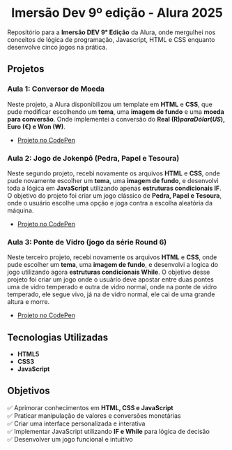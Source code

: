 <h1 align="center">
  Imersão Dev 9º edição - Alura 2025 
</h1>

Repositório para a **Imersão DEV 9° Edição** da Alura, onde mergulhei nos conceitos de lógica de programação, Javascript, HTML e CSS enquanto desenvolve cinco jogos na prática.


## Projetos

### Aula 1: Conversor de Moeda

Neste projeto, a Alura disponibilizou um template em **HTML** e **CSS**, que pude modificar escolhendo um **tema**, uma **imagem de fundo** e uma **moeda para conversão**. Onde implementei a conversão do **Real (R$) para Dólar (US$), Euro (€) e Won (₩)**.

- [Projeto no CodePen](https://codepen.io/Franklin-B-Oliveira/pen/ZYEmVmN) 

### Aula 2: Jogo de Jokenpô (Pedra, Papel e Tesoura)

Neste segundo projeto, recebi novamente os arquivos **HTML** e **CSS**, onde pude novamente escolher um **tema**, uma **imagem de fundo**, e desenvolvi toda a lógica em **JavaScript** utilizando apenas **estruturas condicionais IF**. O objetivo do projeto foi criar um jogo clássico de **Pedra, Papel e Tesoura**, onde o usuário escolhe uma opção e joga contra a escolha aleatória da máquina.

- [Projeto no CodePen](https://codepen.io/Franklin-B-Oliveira/pen/pvoqLJg) 

### Aula 3: Ponte de Vidro (jogo da série Round 6)

Neste terceiro projeto, recebi novamente os arquivos **HTML** e **CSS**, onde pude escolher um **tema**, uma **imagem de fundo**, e desenvolvi a logica do jogo utilizando agora **estruturas condicionais While**. O objetivo desse projeto foi criar um jogo onde o usuário deve apostar entre duas pontes uma de vidro temperado e outra de vidro normal, onde na ponte de vidro temperado, ele segue vivo, já na de vidro normal, ele cai de uma grande altura e morre.

- [Projeto no CodePen](https://codepen.io/Franklin-B-Oliveira/pen/xbxMqba) 

## Tecnologias Utilizadas

- **HTML5**  
- **CSS3**  
- **JavaScript**  

## Objetivos

✅ Aprimorar conhecimentos em **HTML, CSS e JavaScript**  
✅ Praticar manipulação de valores e conversões monetárias  
✅ Criar uma interface personalizada e interativa  
✅ Implementar JavaScript utilizando **IF e While** para lógica de decisão  
✅ Desenvolver um jogo funcional e intuitivo  
